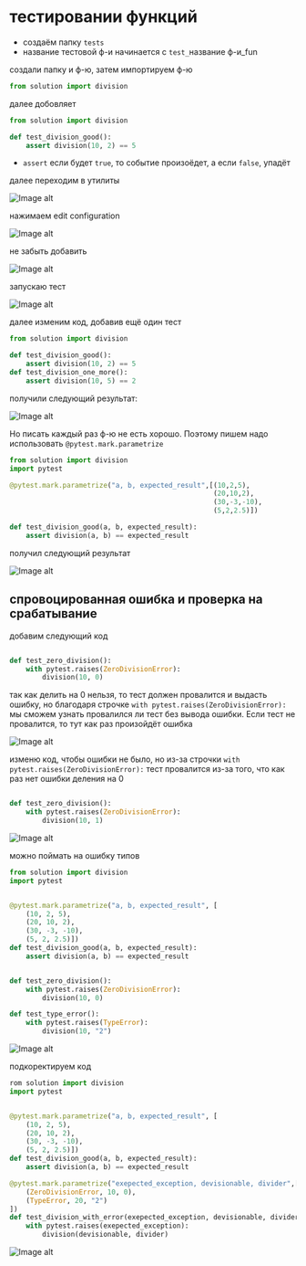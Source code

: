 # тестировании функций
+ создаём папку ```tests```
+ название тестовой ф-и начинается с ```test_```название ф-и_fun

создали папку и ф-ю, затем импортируем ф-ю 

```python
from solution import division

```

далее добовляет

```python
from solution import division

def test_division_good():
    assert division(10, 2) == 5
   ```
+ ```assert``` если будет ```true```, то событие произоёдет, а если ```false```, упадёт

далее переходим в утилиты 

![Image alt](https://github.com/IlyaGall/react/raw/master/img_readMe/1.JPG)

нажимаем edit configuration

![Image alt](https://github.com/IlyaGall/react/raw/master/img_readMe/2.JPG)

не забыть добавить 

![Image alt](https://github.com/IlyaGall/react/raw/master/img_readMe/3.JPG)

запускаю тест

![Image alt](https://github.com/IlyaGall/react/raw/master/img_readMe/4.JPG)

далее изменим код, добавив ещё один тест

```python
from solution import division

def test_division_good():
    assert division(10, 2) == 5
def test_division_one_more():
    assert division(10, 5) == 2
```
получили следующий результат:

![Image alt](https://github.com/IlyaGall/react/raw/master/img_readMe/5.JPG)

Но писать каждый раз ф-ю не есть хорошо. Поэтому пишем надо использовать ```@pytest.mark.parametrize``` 

```python
from solution import division
import pytest

@pytest.mark.parametrize("a, b, expected_result",[(10,2,5),
                                                  (20,10,2),
                                                  (30,-3,-10),
                                                  (5,2,2.5)])

def test_division_good(a, b, expected_result):
    assert division(a, b) == expected_result
```
получил следующий результат

![Image alt](https://github.com/IlyaGall/react/raw/master/img_readMe/6.JPG)

## спровоцированная ошибка и проверка на срабатывание
добавим следующий код 
```python

def test_zero_division():
    with pytest.raises(ZeroDivisionError):
        division(10, 0)
```
так как делить на 0 нельзя, то тест должен провалится и выдасть ошибку, но благодаря строчке 
```with pytest.raises(ZeroDivisionError):``` мы сможем узнать провалился ли тест без вывода ошибки. Если тест не провалится, то тут как раз произойдёт ошибка

![Image alt](https://github.com/IlyaGall/react/raw/master/img_readMe/7.JPG)

изменю код, чтобы ошибки не было, но из-за строчки ```with pytest.raises(ZeroDivisionError):``` тест провалится из-за того, что как раз нет ошибки деления на 0
```python

def test_zero_division():
    with pytest.raises(ZeroDivisionError):
        division(10, 1)
```

![Image alt](https://github.com/IlyaGall/react/raw/master/img_readMe/8.JPG)

можно поймать на ошибку типов

```python
from solution import division
import pytest


@pytest.mark.parametrize("a, b, expected_result", [
    (10, 2, 5),
    (20, 10, 2),
    (30, -3, -10),
    (5, 2, 2.5)])
def test_division_good(a, b, expected_result):
    assert division(a, b) == expected_result


def test_zero_division():
    with pytest.raises(ZeroDivisionError):
        division(10, 0)

def test_type_error():
    with pytest.raises(TypeError):
        division(10, "2")

```

![Image alt](https://github.com/IlyaGall/react/raw/master/img_readMe/9.JPG)

подкоректируем код 

```python
rom solution import division
import pytest


@pytest.mark.parametrize("a, b, expected_result", [
    (10, 2, 5),
    (20, 10, 2),
    (30, -3, -10),
    (5, 2, 2.5)])
def test_division_good(a, b, expected_result):
    assert division(a, b) == expected_result

@pytest.mark.parametrize("exepected_exception, devisionable, divider",[
    (ZeroDivisionError, 10, 0),
    (TypeError, 20, "2")
])
def test_division_with_error(exepected_exception, devisionable, divider):
    with pytest.raises(exepected_exception):
        division(devisionable, divider)
```

![Image alt](https://github.com/IlyaGall/react/raw/master/img_readMe/10.JPG)